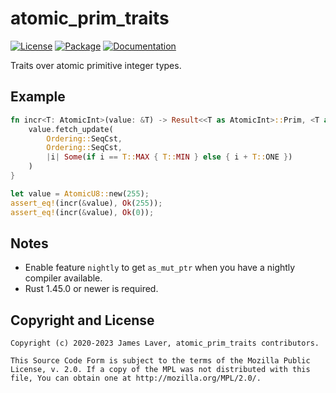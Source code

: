 # atomic\_prim\_traits

[![License](https://img.shields.io/crates/l/atomic_prim_traits.svg)](https://github.com/irrustible/atomic_prim_traits/blob/main/LICENSE)
[![Package](https://img.shields.io/crates/v/atomic_prim_traits.svg)](https://crates.io/crates/atomic_prim_traits)
[![Documentation](https://docs.rs/atomic_prim_traits/badge.svg)](https://docs.rs/atomic_prim_traits)

Traits over atomic primitive integer types.

## Example

```rust
fn incr<T: AtomicInt>(value: &T) -> Result<<T as AtomicInt>::Prim, <T as AtomicInt>::Prim> {
    value.fetch_update(
        Ordering::SeqCst,
        Ordering::SeqCst,
        |i| Some(if i == T::MAX { T::MIN } else { i + T::ONE })
    )
}

let value = AtomicU8::new(255);
assert_eq!(incr(&value), Ok(255));
assert_eq!(incr(&value), Ok(0));
```

## Notes

* Enable feature `nightly` to get `as_mut_ptr` when you have a nightly compiler available.
* Rust 1.45.0 or newer is required.

## Copyright and License

    Copyright (c) 2020-2023 James Laver, atomic_prim_traits contributors.

    This Source Code Form is subject to the terms of the Mozilla Public
    License, v. 2.0. If a copy of the MPL was not distributed with this
    file, You can obtain one at http://mozilla.org/MPL/2.0/.
